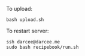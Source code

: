 To upload:
```
bash upload.sh
```

To restart server:
```
ssh darcee@darcee.me
sudo bash recipebook/run.sh
```